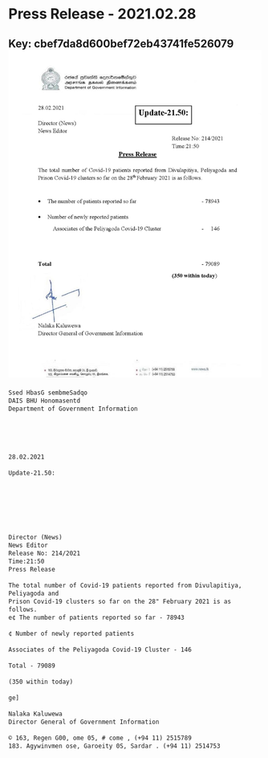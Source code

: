 # Press Release - 2021.02.28 
Key: cbef7da8d600bef72eb43741fe526079 
![img](img/cbef7da8d600bef72eb43741fe526079.jpg)
---
```
Ssed HbasG sembmeSadqo
DAIS BHU Honomasentd
Department of Government Information

 

 

28.02.2021

Update-21.50:

 

 

 

Director (News)
News Editor
Release No: 214/2021
Time:21:50
Press Release

The total number of Covid-19 patients reported from Divulapitiya, Peliyagoda and
Prison Covid-19 clusters so far on the 28" February 2021 is as follows.
e¢ The number of patients reported so far - 78943

¢ Number of newly reported patients

Associates of the Peliyagoda Covid-19 Cluster - 146

Total - 79089

(350 within today)

ge]

Nalaka Kaluwewa
Director General of Government Information

© 163, Regen G00, ome 05, # come , (+94 11) 2515789
183. Agywinvmen ose, Garoeity 0S, Sardar . (+94 11) 2514753

```
